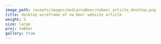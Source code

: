 ```yaml
---
image_path: /assets/images/media/naBeer/nabeer_article_desktop.png
title: desktop wireframe of na beer website article
weight: 5
size: large
proj: naBeer
gallery: true
---
```

